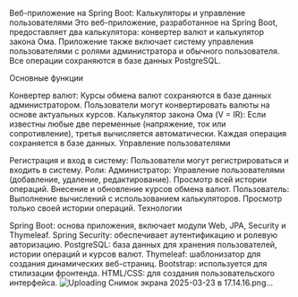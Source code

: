 Веб-приложение на Spring Boot: Калькуляторы и управление пользователями
Это веб-приложение, разработанное на Spring Boot, предоставляет два калькулятора: конвертер валют и калькулятор закона Ома. Приложение также включает систему управления пользователями с ролями администратора и обычного пользователя. Все операции сохраняются в базе данных PostgreSQL.

Основные функции

Конвертер валют:
Курсы обмена валют сохраняются в базе данных администратором.
Пользователи могут конвертировать валюты на основе актуальных курсов.
Калькулятор закона Ома (V = IR):
Если известны любые две переменные (напряжение, ток или сопротивление), третья вычисляется автоматически.
Каждая операция сохраняется в базе данных.
Управление пользователями

Регистрация и вход в систему:
Пользователи могут регистрироваться и входить в систему.
Роли:
Администратор:
Управление пользователями (добавление, удаление, редактирование).
Просмотр всей истории операций.
Внесение и обновление курсов обмена валют.
Пользователь:
Выполнение вычислений с использованием калькуляторов.
Просмотр только своей истории операций.
Технологии

Spring Boot: основа приложения, включает модули Web, JPA, Security и Thymeleaf.
Spring Security: обеспечивает аутентификацию и ролевую авторизацию.
PostgreSQL: база данных для хранения пользователей, истории операций и курсов валют.
Thymeleaf: шаблонизатор для создания динамических веб-страниц.
Bootstrap: используется для стилизации фронтенда.
HTML/CSS: для создания пользовательского интерфейса.
![Uploading Снимок экрана 2025-03-23 в 17.14.16.png…]()
